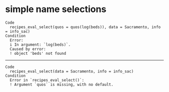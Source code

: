 # simple name selections

    Code
      recipes_eval_select(quos = quos(log(beds)), data = Sacramento, info = info_sac)
    Condition
      Error:
      i In argument: `log(beds)`.
      Caused by error:
      ! object 'beds' not found

---

    Code
      recipes_eval_select(data = Sacramento, info = info_sac)
    Condition
      Error in `recipes_eval_select()`:
      ! Argument `quos` is missing, with no default.

